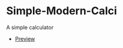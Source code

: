 # Simple-Modern-Calci
A simple calculator 
- [Preview](https://prakash-aathi.github.io/Simple-Modern-Calci/)

